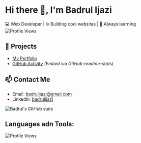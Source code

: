 # Hi there 👋, I'm Badrul Ijazi

💻 Web Developer | 🌐 Building cool websites | 🚀 Always learning
![Profile Views](https://komarev.com/ghpvc/?username=D4NG02&label=Profile%20views&color=0e75b6&style=flat)

## 🚀 Projects
- [My Portfolio](https://badrulijazi.com/)
- [GitHub Activity](#) _(Embed via GitHub-readme-stats)_

## 📫 Contact Me
- Email: badrulijazi@gmail.com
- LinkedIn: [badrulijazi](www.linkedin.com/in/badrulijazi)

![Badrul's GitHub stats](https://github-readme-stats.vercel.app/api?username=D4NG02&show_icons=true)

## Languages adn Tools:
![Profile Views](https://komarev.com/ghpvc/?username=D4NG02&label=Profile%20views&color=0e75b6&style=flat)
